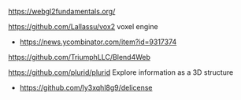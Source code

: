 https://webgl2fundamentals.org/

https://github.com/Lallassu/vox2 voxel engine
* https://news.ycombinator.com/item?id=9317374

https://github.com/TriumphLLC/Blend4Web

https://github.com/plurid/plurid Explore information as a 3D structure
* https://github.com/ly3xqhl8g9/delicense